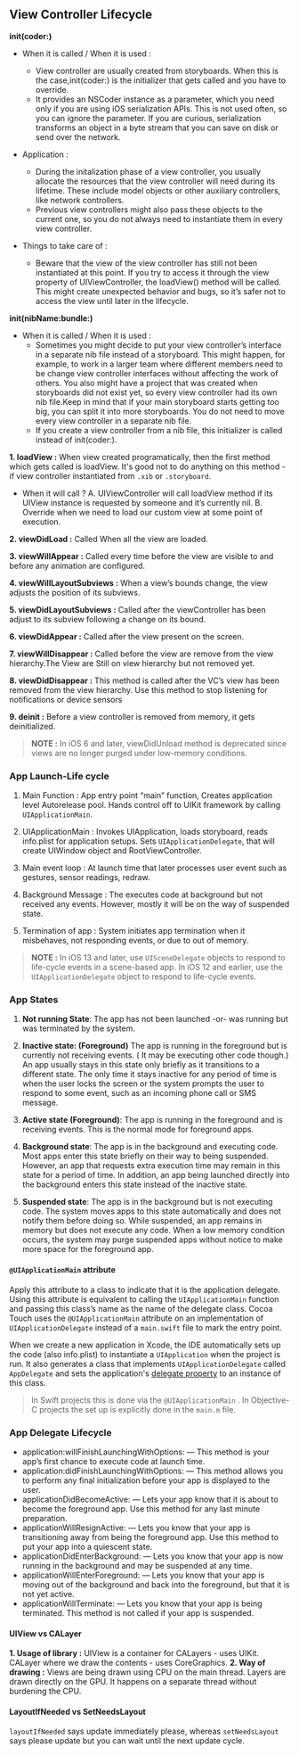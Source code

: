 
## View Controller Lifecycle

**init(coder:)**

-   When it is called / When it is used :
    
    -   View controller are usually created from storyboards. When this is the case,init(coder:) is the initializer that gets called and you have to override.
    -   It provides an NSCoder instance as a parameter, which you need only if you are using iOS serialization APIs. This is not used often, so you can ignore the parameter. If you are curious, serialization transforms an object in a byte stream that you can save on disk or send over the network.
-   Application :
    
    -   During the initalization phase of a view controller, you usually allocate the resources that the view controller will need during its lifetime. These include model objects or other auxiliary controllers, like network controllers.
    -   Previous view controllers might also pass these objects to the current one, so you do not always need to instantiate them in every view controller.
-   Things to take care of :
    
    -   Beware that the view of the view controller has still not been instantiated at this point. If you try to access it through the view property of UIViewController, the loadView() method will be called. This might create unexpected behavior and bugs, so it’s safer not to access the view until later in the lifecycle.

**init(nibName:bundle:)**

-   When it is called / When it is used :
    -   Sometimes you might decide to put your view controller’s interface in a separate nib file instead of a storyboard. This might happen, for example, to work in a larger team where different members need to be change view controller interfaces without affecting the work of others. You also might have a project that was created when storyboards did not exist yet, so every view controller had its own nib file.Keep in mind that if your main storyboard starts getting too big, you can split it into more storyboards. You do not need to move every view controller in a separate nib file.
    -   If you create a view controller from a nib file, this initializer is called instead of init(coder:).
    
**1. loadView :** When view created programatically, then the first method which gets called is loadView. It's good not to do anything on this method - if view controller instantiated from `.xib` or `.storyboard`. 
- When it will call ?
A. UIViewController will call loadView method if its UIView instance is requested by someone and it’s currently nil. 
B. Override when we need to load our custom view at some point of execution. 

**2. viewDidLoad :** Called When all the view are loaded.

**3. viewWillAppear :** Called every time before the view are visible to and before any animation are configured.

**4. viewWillLayoutSubviews :** When a view’s bounds change, the view adjusts the position of its subviews.

**5. viewDidLayoutSubviews :** Called after the viewController has been adjust to its subview following a change on its bound.

**6. viewDidAppear :** Called after the view present on the screen.

**7. viewWillDisappear :** Called before the view are remove from the view hierarchy.The View are Still on view hierarchy but not removed yet.

**8. viewDidDisappear :**
This method is called after the VC’s view has been removed from the view hierarchy. Use this method to stop listening for notifications or device sensors

**9. deinit :**
Before a view controller is removed from memory, it gets deinitialized.

> **NOTE :** In iOS 6 and later, viewDidUnload method is deprecated since views are no longer  purged under low-memory conditions.

### App Launch-Life cycle

1. Main Function : App entry point “main” function, Creates application level Autorelease pool. Hands control off to UIKit framework by calling `UIApplicationMain`.

2. UIApplicationMain : Invokes UIApplication, loads storyboard, reads info.plist for application setups. Sets `UIApplicationDelegate`, that will create UIWindow object and RootViewController.

3. Main event loop : At launch time that later processes user event such as gestures, sensor readings, redraw.

4. Background Message : The executes code at background but not received any events. However, mostly it will be on the way of suspended state.

5. Termination of app : System initiates app termination when it misbehaves, not responding events, or due to out of memory.

> **NOTE :**
> In iOS 13 and later, use `UISceneDelegate` objects to respond to life-cycle events in a scene-based app.
> In iOS 12 and earlier, use the `UIApplicationDelegate` object to respond to life-cycle events.

### App States

1. **Not running State**: The app has not been launched -or- was running but was terminated by the system.

2. **Inactive state: (Foreground)** The app is running in the foreground but is currently not receiving events. ( It may be executing other code though.) An app usually stays in this state only briefly as it transitions to a different state. The only time it stays inactive for any period of time is when the user locks the screen or the system prompts the user to respond to some event, such as an incoming phone call or SMS message.

3. **Active state (Foreground)**: The app is running in the foreground and is receiving events. This is the normal mode for foreground apps.

4. **Background state**: The app is in the background and executing code. Most apps enter this state briefly on their way to being suspended. However, an app that requests extra execution time may remain in this state for a period of time. In addition, an app being launched directly into the background enters this state instead of the inactive state.

5. **Suspended state**: The app is in the background but is not executing code. The system moves apps to this state automatically and does not notify them before doing so. While suspended, an app remains in memory but does not execute any code. When a low memory condition occurs, the system may purge suspended apps without notice to make more space for the foreground app.

#### `@UIApplicationMain` attribute
Apply this attribute to a class to indicate that it is the application delegate. Using this attribute is equivalent to calling the `UIApplicationMain` function and passing this class’s name as the name of the delegate class.
Cocoa Touch uses the `@UIApplicationMain` attribute on an implementation of `UIApplicationDelegate` instead of a `main.swift` file to mark the entry point.

When we create a new application in Xcode, the IDE automatically sets up the code (also info.plist) to instantiate a `UIApplication` when the project is run. It also generates a class that implements `UIApplicationDelegate` called `AppDelegate` and sets the application's [delegate property](https://developer.apple.com/library/ios/documentation/UIKit/Reference/UIApplication_Class/#//apple_ref/occ/instp/UIApplication/delegate) to an instance of this class.

>In Swift projects this is done via the  `@UIApplicationMain` . In Objective-C projects the set up is explicitly done in the  `main.m`  file.

### App Delegate Lifecycle
- application:willFinishLaunchingWithOptions: — This method is your app’s first chance to execute code at launch time.
- application:didFinishLaunchingWithOptions: — This method allows you to perform any final initialization before your app is displayed to the user.
- applicationDidBecomeActive: — Lets your app know that it is about to become the foreground app. Use this method for any last minute preparation.
- applicationWillResignActive: — Lets you know that your app is transitioning away from being the foreground app. Use this method to put your app into a quiescent state.
- applicationDidEnterBackground: — Lets you know that your app is now running in the background and may be suspended at any time.
- applicationWillEnterForeground: — Lets you know that your app is moving out of the background and back into the foreground, but that it is not yet active.
- applicationWillTerminate: — Lets you know that your app is being terminated. This method is not called if your app is suspended.

#### UIView vs CALayer
**1. Usage of library  :** UIView is a container for CALayers - uses UIKit. CALayer where we draw the contents - uses CoreGraphics.
**2. Way of drawing :**  Views are being drawn using CPU on the main thread. Layers are drawn directly on the GPU. It happens on a separate thread without burdening the CPU.

#### LayoutIfNeeded vs SetNeedsLayout
`layoutIfNeeded` says update immediately please, whereas `setNeedsLayout` says please update but you can wait until the next update cycle.

